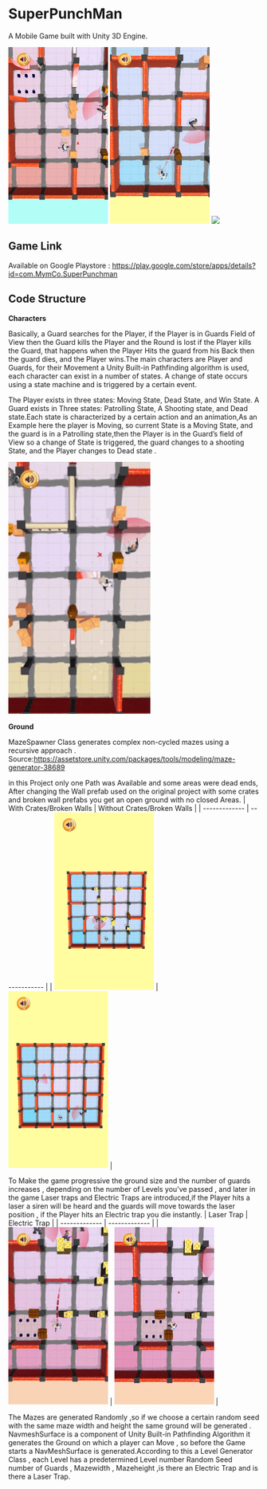 # SuperPunchMan
<body>
  
A Mobile Game built with Unity 3D Engine.
  
</body>

<img SRC="RobbersRace/Media/Photo1.png" width="200">  <img SRC="RobbersRace/Media/Photo2.png" width="200"> <img SRC="RobbersRace/Media/ezgif.com-gif-maker.gif" width="285">
<body>
  
## Game Link 
  
  Available on Google Playstore : https://play.google.com/store/apps/details?id=com.MymCo.SuperPunchman
## Code Structure 

**Characters** 

Basically, a Guard searches for the Player, if the Player is in Guards Field of View then the Guard kills the Player and the Round is lost if the Player kills the Guard, that happens when the Player Hits the guard from his Back then the guard dies, and the Player wins.The main characters are Player and Guards, for their Movement a Unity Built-in Pathfinding algorithm is used, each character can exist in a number of states. A change of state occurs using a state machine and is triggered by a certain event.
 
The Player exists in three states: Moving State, Dead State, and Win State. A Guard exists in Three states: Patrolling State, A Shooting state, and Dead state.Each state is characterized by a certain action and an animation,As an Example here the player is Moving, so current State is a Moving State,  and the guard is in a Patrolling state,then the Player is in the Guard’s field of View so a change of State is triggered, the guard changes to a shooting State, and the Player changes to Dead state .
  

  <img SRC="RobbersRace/Media/Move-Dead.gif" width="285">

  
**Ground**

MazeSpawner Class generates complex non-cycled mazes using a recursive approach . Source:https://assetstore.unity.com/packages/tools/modeling/maze-generator-38689

in this Project only one Path was Available and some areas were dead ends, After changing the Wall prefab used on the original project with some crates and broken wall prefabs you get an open ground with no closed Areas.
| With Crates/Broken Walls  | Without Crates/Broken Walls |
| ------------- | ------------- |
| <img SRC="RobbersRace/Media/MazeWithCrates.jpg" width="200">  |  <img SRC="RobbersRace/Media/MazeWithoutCrates.jpg" width="200">  |



To Make the game progressive the ground size  and the number of guards increases , depending on the number of Levels you’ve passed , and later in the game  Laser traps and  Electric Traps are introduced,if the Player hits a laser a siren will be heard and the guards will move towards the laser position , if the Player hits an  Electric trap you die instantly.
 | Laser Trap   | Electric Trap |
| ------------- | ------------- |
| <img SRC="RobbersRace/Media/LaserTrap.gif" width="200">  |  <img SRC="RobbersRace/Media/ElectricTrap.gif" width="200">  |

The Mazes are generated Randomly ,so if we choose a certain random seed with the same maze width and height the same ground will be generated .
NavmeshSurface is a component  of Unity Built-in Pathfinding Algorithm it generates the Ground on which a player can Move , so before the Game starts a NavMeshSurface is generated.According to this a Level Generator Class , each Level has a predetermined Level number Random Seed number of Guards , Mazewidth , Mazeheight ,is there an Electric Trap and  is there a Laser Trap. 




  </body >


